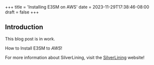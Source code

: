 +++
title = 'Installing E3SM on AWS'
date = 2023-11-29T17:38:46-08:00
draft = false
+++
## Introduction

This blog post is in work.

How to Install E3SM to *AWS*!



For more information about SilverLining, visit the [SilverLining](https://silverlining.ngo) website!
